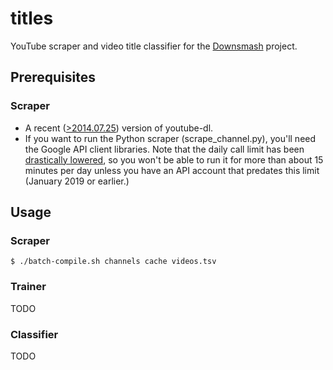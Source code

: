 # titles
YouTube scraper and video title classifier for the [Downsmash](downsma.sh) project.

## Prerequisites
###  Scraper
- A recent ([>2014.07.25](https://github.com/ytdl-org/youtube-dl/blob/master/README.md#faq)) version of youtube-dl.
- If you want to run the Python scraper (scrape_channel.py), you'll need the Google API client libraries. Note that the daily call limit has been [drastically lowered](https://stackoverflow.com/questions/15568405/youtube-api-limitations), so you won't be able to run it for more than about 15 minutes per day unless you have an API account that predates this limit (January 2019 or earlier.)

## Usage

### Scraper
```
$ ./batch-compile.sh channels cache videos.tsv
```

### Trainer
TODO

### Classifier
TODO
